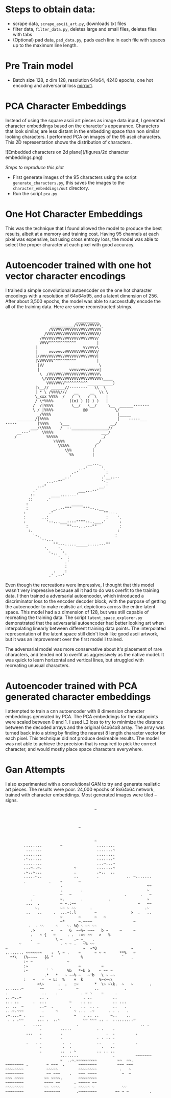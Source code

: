 # Steps to obtain data:
* scrape data, `scrape_ascii_art.py`, downloads txt files
* filter data, `filter_data.py`, deletes large and small files, deletes files with tabs
* (Optional) pad data, `pad_data.py`, pads each line in each file with spaces up to the maximum line length.

# Pre Train model
* Batch size 128, z dim 128, resolution 64x64, 4240 epochs, one hot encoding and adversarial loss [mirror1](https://adamcolton.info/publicfiles/adversarial_autoenc.tar.gz).


# PCA Character Embeddings
Instead of using the square ascii art pieces as image data input, I generated character embeddings based on the character's appearance. Characters that look similar, are less distant in the embedding space than non similar looking characters. I performed PCA on images of the 95 ascii characters. This 2D representation shows the distribution of characters.

![Embedded characters on 2d plane](/figures/2d character embeddings.png)

*Steps to reproduce this plot*
* First generate images of the 95 characters using the script `generate_characters.py`, this saves the images to the `character_embeddings/out` directory.
* Run the script `pca.py`

# One Hot Character Embeddings
This was the technique that I found allowed the model to produce the best results, albeit at a memory and training cost. Having 95 channels at each pixel was expensive, but using cross entropy loss, the model was able to select the proper character at each pixel with good accuracy.

# Autoencoder trained with one hot vector character encodings
I trained a simple convolutional autoencoder on the one hot character encodings with a resolution of 64x64x95, and a latent dimension of 256. After about 3,500 epochs, the model was able to successfully encode the all of the training data. Here are some reconstructed strings. 

```

                               __________
                    __________/VVVVVVVVVV\
                   /VVVVVVVVVVVVVVVVVVVVVV`
                 /VVVVVVVVVVVVVVVVVVVVVVV/
               /VVVVVVVVVVVVVVVVVVVVVVVV/
               VVVV^^^^^^^^^^^^         |
             |                    vvvvvv\
             |     vvvvvvvVVVVVVVVVVVVVV/
             |/VVVVVVVVVVVVVVVVVVVVVVVVV|
             |VVVVVVV^^^^^^^^^^         |
              |V/                        \
              |             vvvvvvvvvvvvv|
               \  /VVVVVVVVVVVVVVVVVVVVVV\
                \/VVVVVVVVVVVVVVVVVVVVVVVV\____
                  VVVVVVVV^^^^^^^^^^___________)
             |\__// ______//--------   \\  \
             | * \ /%%%%///   __     __  \\ \
             \_xxx %%%%  /   /  \   /  \    |
             / \*%%%%       ((o) ) () ) )   |
            /  /|%%%%        \__/   \__/     \__  ______-------
            \ / |%%%%             @@            \/
              _/%%%%                             |_____
     ________/|%%%%                              |    -----___
-----         |%%%%     \___                  __/
           ___/\%%%%    /  --________________//
     __---'     \%%%%                     ___/
    /             %%%%%                   _/
                     \%%%%              _/
                       \%%%%           /
                          \%%         |
                           `%%        |
```

```
                                    __..._
                                ..-'      '.
                             .-'            :
                         _..'             .'__..--
                  ...--""                 '-.
              ..-"                       __.'
            .'                  ___...--'
           ::       ____....---'
          ::      .'
         :                   _____
         :           _..--"""     """--..__
        :          ."                      ""---.
        :       ..:                         :    '.
        :         '--...___----""""--..___.'      :
         :                 ""---...---""          :
          :.                                     :
            '-.                                 :
               `--...
                     ""---....._____.....---""
                 '.    '.
                   '-..  '.
                       '.  :
                          .'
                          :
                     .    :
                   .' .--'

```

Even though the recreations were impressive, I thought that this model wasn't very impressive because all it had to do was overfit to the training data. I then trained a adversarial autoencoder, which introduced a discriminator loss to the encoder decoder block, with the purpose of getting the autoencoder to make realistic art depictions across the entire latent space. This model had a z dimension of 128, but was still capable of recreating the training data. The script `latent_space_explorer.py` demonstrated that the adversarial autoencoder had better looking art when interpolating linearly between different training data points. The interpolated representation of the latent space still didn't look like good ascii artwork, but it was an improvement over the first model I trained.

The adversarial model was more conservative about it's placement of rare characters, and tended not to overfit as aggressively as the native model. It was quick to learn horizontal and vertical lines, but struggled with recreating unusual characters.

# Autoencoder trained with PCA generated character embeddings

I attempted to train a cnn autoencoder with 8 dimension character embeddings generated by PCA. The PCA embeddings for the datapoints were scaled between 0 and 1. I used L2 loss to try to minimize the distance between the decoded arrays and the original 64x64x8 array. The array was turned back into a string by finding the nearest 8 length character vector for each pixel. This technique did not produce desireable results. The model was not able to achieve the precision that is required to pick the correct character, and would mostly place space characters everywhere.

# Gan Attempts

I also experimented with a convolutional GAN to try and generate realistic art pieces. The results were poor. 24,000 epochs of 8x64x64 network, trained with character embeddings. Most generated images were tiled `~` signs.

```
                                       ~                        
                                                                
                                                                
                                                                
                                ~                               
                                                                
                                                                
                                       ~                        
        ........        ~               ........                
         .......                        .......~                
        ........                        ........                
        .~......                        .......~                
        ........                        ...~...~                
        ...~..~.              ~         .......~                
        .~..~...              .         .~..  ..                
        .....~..              ..        .            .. ~.......
        .          .    ~       ~                               
                        .                                     ~~
                        .        .                            ~ 
            .           ~   ~                       .      .   ~
           .            ~.       .           .                ~ 
         ...  .         ~ ~.:~~                           ~   ~~
             ~.         ~~ ~ ~~      .                       .~ 
         ..   ..     .  ...~:.l        ~               >  .   ..
                        ~       ~      ~   ~                    
                        ~*      ~.~~~~                  ~       
          .  . ~~     ~    ~. %Q ~ ~~ ~~                        
           .>       ~   ~   G  ~~%~ ~~~   b ~     ~     ~       
           .   ~ {   ~     . .  -=~ ~~   >   %                  
           .          \ ~     .~ ~_   .                         
      ~       ~         . ~ ~ .   ~% ~~                         
~                                 ~  ~*Q               ~       .
........ ~~~~~~~    :  \ ~ .    ~      ~ ~ ~      **%   ~       
  **\   (%~~~~   {& "            %                 `   .        
        :~ ~               ~                                    
        :~                      ~         ~                     
        :~        ` `      %b   *~b b    ~ ~~ ~                 
                 .*   *   ~ ~~% ~   ~'b   \ ~ ~~                
        :   ~   -  ~ L:  %    +  k       %~<~<\                 
              <\~      .  .   :~       *  \~ ~\k.  ~   ~       .
.......~       ~~      ..      ~       ..           .           
.               ..    .          . ~ ~    ~     .               
...~..~        .. .               . ..         ..               
... ..      .  ...          ~    .. ..         .. ...           
.. ..  ~       ..~  .       .    ..  .. .      ..   .           
...~.~~~        .     ~       ~ ...  .~      . . .   .          
.~....~ .      ..             ~   . .. ..     ~..    ..         
 . . .~~      ... .  ..~          ~~ ~~~ .. .  .........~       
        .   ....               .                           .. . 
               .        .....           . .    .                
         ...   .        .                   .  .         .      
               .        .               . . .. .                
         .   . .         .  .           ..     .         .      
               .         .  .             .   ..                
               .        ..  . ~         .. .. ..                
                        ........               .         ~~~~~~~
                        ~  ..~.~~~~~~~~~         ~~  ~~.        
~~~~~~~~ .        ~ ~~~  .      ~~~~~~~~         ~~~ ~~~        
~~~~~~~~          ~~~~~         ~~~~~~~~          .   ~         
~~~~~~~~          ~~ ~~~    .   ~~~ ~~~~           ~  ~         
~~~ ~~~~         ~~ ~~~~.       ~~~~~~~~                        
~~~~~~~~         ~~~~ ~~      . ~~~~~ ~~                        
~~~~~~~~         ~~ ~~~~      . ~~~~~ ~            ~~           
~~~~~~~~         ~~~~~~~       .~~~~~~~~        ~~ ~ ~         .
```